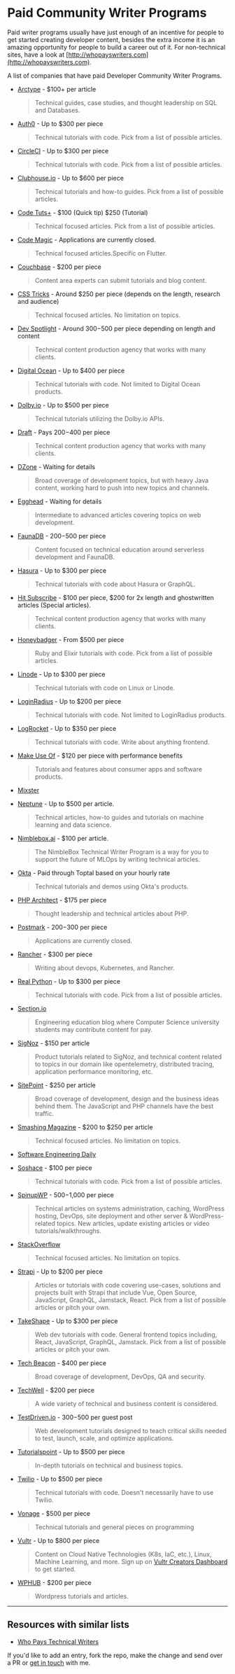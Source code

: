 # Paid Community Writer Programs

Paid writer programs usually have just enough of an incentive for people to get started creating developer content, besides the extra income it is an amazing opportunity for people to build a career out of it. For non-technical sites, have a look at [http://whopayswriters.com](http://whopayswriters.com).

A list of companies that have paid Developer Community Writer Programs.

- [Arctype](https://docs.google.com/document/d/1kBqDcEIKgSftvO-GeXjeqM7WNfaajSpCHm5AZaSyh-Q/edit?usp=sharing) - $100+ per article
  > Technical guides, case studies, and thought leadership on SQL and Databases. 
  
- [Auth0](https://auth0.com/guest-authors) - Up to $300 per piece
  > Technical tutorials with code. Pick from a list of possible articles.

- [CircleCI](https://circleci.com/blog/guest-writer-program/)  - Up to $300 per piece
  > Technical tutorials with code. Pick from a list of possible articles.

- [Clubhouse.io](https://clubhouse.io/clubhouse-write-earn-give-program/) - Up to $600 per piece
  > Technical tutorials and how-to guides. Pick from a list of possible articles.

- [Code Tuts+](https://code.tutsplus.com/articles/call-for-authors-write-for-tuts--cms-22034) - $100 (Quick tip) $250 (Tutorial)
  > Technical focused articles. Pick from a list of possible articles.

- [Code Magic](https://blog.codemagic.io/write-for-codemagic-ci-cd/) - Applications are currently closed.
  > Technical focused articles.Specific on Flutter.

- [Couchbase](https://www.couchbase.com/community/community-writers-program) - $200 per piece
  > Content area experts can submit tutorials and blog content.

- [CSS Tricks](https://css-tricks.com/guest-posting/) - Around $250 per piece (depends on the length, research and audience)
  > Technical focused articles. No limitation on topics.

- [Dev Spotlight](https://www.devspotlight.com/jobs/) - Around $300-$500 per piece depending on length and content
  > Technical content production agency that works with many clients.

- [Digital Ocean](https://www.digitalocean.com/write-for-donations/) - Up to $400 per piece
  > Technical tutorials with code. Not limited to Digital Ocean products.

- [Dolby.io](https://dolby.io/blog/introducing-the-dolby-io-community-writing-program/) - Up to $500 per piece
  > Technical tutorials utilizing the Dolby.io APIs.

- [Draft](https://draft.dev/#write) - Pays $200-$400 per piece
  > Technical content production agency that works with many clients.
  
- [DZone](https://dzone.com/writers-zone) - Waiting for details
  > Broad coverage of development topics, but with heavy Java content, working hard to push into new topics and channels.
  
- [Egghead](https://next.egghead.io/write-for-egghead) - Waiting for details
  > Intermediate to advanced articles covering topics on web development.
  
- [FaunaDB](https://fauna.com/blog/write-with-fauna) - $200-$500 per piece
  > Content focused on technical education around serverless development and FaunaDB.

- [Hasura](https://blog.hasura.io/the-hasura-technical-writer-program/) - Up to $300 per piece
  > Technical tutorials with code about Hasura or GraphQL.

- [Hit Subscribe](https://www.hitsubscribe.com/apply-to-be-an-author/) - $100 per piece, $200 for 2x length and ghostwritten articles (Special articles).
  > Technical content production agency that works with many clients.

- [Honeybadger](https://www.honeybadger.io/blog/write-for-us/) - From $500 per piece
  > Ruby and Elixir tutorials with code. Pick from a list of possible articles.

- [Linode](https://www.linode.com/docs/contribute/) - Up to $300 per piece
  > Technical tutorials with code on Linux or Linode.

- [LoginRadius](https://www.loginradius.com/blog/async/page/guest-blog) - Up to $200 per piece
  > Technical tutorials with code. Not limited to LoginRadius products.

- [LogRocket](https://blog.logrocket.com/become-a-logrocket-guest-author-7d970eb673f9/) - Up to $350 per piece
  > Technical tutorials with code. Write about anything frontend.

- [Make Use Of](https://www.makeuseof.com/contributor/) - $120 per piece with performance benefits
  > Tutorials and features about consumer apps and software products.

- [Mixster](https://mixstersite.wordpress.com/2019/05/24/mixster/#more-2253) 

- [Neptune](https://neptune.ai/write-for-us) - Up to $500 per article. 
  > Technical articles, how-to guides and tutorials on machine learning and data science. 
 
- [Nimblebox.ai](https://nimblebox.ai/technical-writer-program) - $100 per article.
  > The NimbleBox Technical Writer Program is a way for you to support the future of MLOps by writing technical articles.
  
- [Okta](https://developer.okta.com/blog) - Paid through Toptal based on your hourly rate
  > Technical tutorials and demos using Okta's products.

- [PHP Architect](https://www.phparch.com/editorial/write-for-us/) - $175 per piece
  > Thought leadership and technical articles about PHP.

- [Postmark](https://postmarkapp.com/write-for-us) - $200-$300 per piece
  > Applications are currently closed.

- [Rancher](https://rancher.com/writing-program/roles/writer/) - $300 per piece
  > Writing about devops, Kubernetes, and Rancher.

- [Real Python](https://realpython.com/write-for-us/) - Up to $300 per piece
  > Technical tutorials with code. Pick from a list of possible articles.

- [Section.io](https://github.com/section-io/engineering-education)
  > Engineering education blog where Computer Science university students may contribute content for pay.

- [SigNoz](https://signoz.io/technical-writer-program/) - $150 per article
  > Product tutorials related to SigNoz, and technical content related to topics in our domain like opentelemetry, distributed tracing, application performance monitoring, etc.

- [SitePoint](https://sitepoint.typeform.com/to/DMmYfn) - $250 per article
  > Broad coverage of development, design and the business ideas behind them. The JavaScript and PHP channels have the best traffic.

- [Smashing Magazine](https://www.smashingmagazine.com/write-for-us/) - $200 to $250 per article
  > Technical focused articles. No limitation on topics.

- [Software Engineering Daily](https://softwareengineeringdaily.com/write/)

- [Soshace](https://docs.google.com/document/d/1DZ9Hj8AcNfHI6bC4bfTDIFRNIIFnda6Mkj_n_4x3hWw/edit) - $100 per piece
  > Technical tutorials with code. Pick from a list of possible articles.

- [SpinupWP](https://spinupwp.com/writers-program/) - $500-$1,000 per piece
  > Technical articles on systems administration, caching, WordPress hosting, DevOps, site deployment and other server & WordPress-related topics. New articles, update existing articles or video tutorials/walkthroughs.

- [StackOverflow](https://stackoverflow.blog/2020/01/27/blog-contributor-guidelines/?cb=1)
  > Technical focused articles. No limitation on topics.

- [Strapi](https://strapi.io/write-for-the-community) - Up to $200 per piece
  > Articles or tutorials with code covering use-cases, solutions and projects built with Strapi that include Vue, Open Source, JavaScript, GraphQL, Jamstack, React. Pick from a list of possible articles or pitch your own.
  
- [TakeShape](https://www.takeshape.io/jobs/contributing-writer/) - Up to $300 per piece
  > Web dev tutorials with code. General frontend topics including, React, JavaScript, GraphQL, Jamstack. Pick from a list of possible articles or pitch your own.

- [Tech Beacon](https://techbeacon.com/write) - $400 per piece
  > Broad coverage of development, DevOps, QA and security.
  
- [TechWell](https://www.techwell.com/techwell-submission-guidelines) - $200 per piece
  > A wide variety of technical and business content is considered.
  
- [TestDriven.io](https://testdriven.io/blog/) - $300-$500 per guest post
  > Web development tutorials designed to teach critical skills needed to test, launch, scale, and optimize applications.

- [Tutorialspoint](https://www.tutorialspoint.com/about/tutorials_writing.htm) - Up to $500 per piece
  > In-depth tutorials on technical and business topics.

- [Twilio](https://go.twilio.com/twilio-voices/) - Up to $500 per piece
  > Technical tutorials with code. Doesn't necessarily have to use Twilio.
  
- [Vonage](https://developer.nexmo.com/spotlight/) - $500 per piece
  > Technical tutorials and general pieces on programming
  
- [Vultr](https://docs.vultr.com/introduction-to-vultr-creator-program) - Up to $800 per piece
  > Content on Cloud Native Technologies (K8s, IaC, etc.), Linux, Machine Learning, and more. Sign up on [Vultr Creators Dashboard](https://creators.vultr.community) to get started.

- [WPHUB](https://www.wphub.com/write-for-us/) - $200 per piece
  > Wordpress tutorials and articles.
  
---
## Resources with similar lists
- [Who Pays Technical Writers](https://whopaystechnicalwriters.com/)


If you'd like to add an entry, fork the repo, make the change and send over a PR or [get in touch](https://twitter.com/tigthor) with me.
